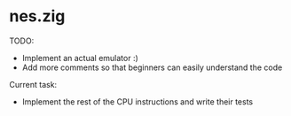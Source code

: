# nes.zig

TODO:

* Implement an actual emulator :)
* Add more comments so that beginners can easily understand the code

Current task:

* Implement the rest of the CPU instructions and write their tests
